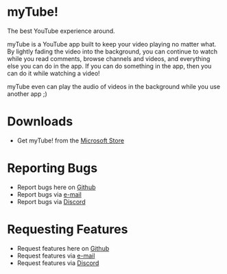 # myTube!
The best YouTube experience around.

myTube is a YouTube app built to keep your video playing no matter what. By lightly fading the video into the background, you can continue to watch while you read comments, browse channels and videos, and everything else you can do in the app. If you can do something in the app, then you can do it while watching a video!

myTube even can play the audio of videos in the background while you use another app ;)

# Downloads
- Get myTube! from the [Microsoft Store](https://www.microsoft.com/en-us/p/mytube/9wzdncrcwf3l)

# Reporting Bugs
- Report bugs here on [Github](https://github.com/mytube/mytube/issues/new?template=bug_report.md)
- Report bugs via [e-mail](mailto:rykenproductions@outlook.com?subject=myTube%20%20Problem%20Report%20%5B%3Cversion%3E%5D&body=%0D%0A%3D%3D%3D%3D%3D%3D%3D%3D%0D%0AOS%20Version%3A%20%3CINSERT%20YOUR%20OS%20VERSION%20HERE%20%28Can%20be%20found%20via%20cmd.exe%20%2Fk%20%22ver%22%3E%0D%0AApp%20Version%3A%20%3CINSERT%20YOUR%20APP%20VERSION%20HERE%20%28Can%20be%20found%20under%20%22...%22%3D%3E%22About%22%3E%0D%0ADevice%20family%3A%20%28Desktop%2FLaptop%2FXBOX%29)
- Report bugs via [Discord](https://discord.gg/dWy7Ah)

# Requesting Features
- Request features here on [Github](https://github.com/mytube/mytube/issues/new?template=feature_request.md)
- Request features via [e-mail](mailto:rykenproductions@outlook.com?subject=myTube%20Feature%20Request&body=%0D%0A%3D%3D%3D%3D%3D%3D%3D%3D%0D%0AOS%20Version%3A%20%3CINSERT%20YOUR%20OS%20VERSION%20HERE%20%28Can%20be%20found%20via%20cmd.exe%20%2Fk%20%22ver%22%3E%0D%0AApp%20Version%3A%20%3CINSERT%20YOUR%20APP%20VERSION%20HERE%20%28Can%20be%20found%20under%20%22...%22%3D%3E%22About%22%3E%0D%0ADevice%20family%3A%20%28Desktop%2FLaptop%2FXBOX%29)
- Request features via [Discord](https://discord.gg/QGQBFe)
